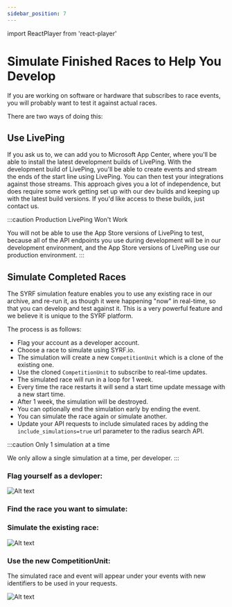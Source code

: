 ```yaml
---
sidebar_position: 7
---
```


import ReactPlayer from 'react-player'


# Simulate Finished Races to Help You Develop

If you are working on software or hardware that subscribes to race events, you will probably want to test it against actual races.

There are two ways of doing this:

## Use LivePing
If you ask us to, we can add you to Microsoft App Center, where you'll be able to install the latest development builds of LivePing.
With the development build of LivePing, you'll be able to create events and stream the ends of the start line using LivePing.
You can then test your integrations against those streams. This approach gives you a lot of independence, but does require
some work getting set up with our dev builds and keeping up with the latest build versions. If you'd like access to these
builds, just contact us.

:::caution Production LivePing Won't Work

You will not be able to use the App Store versions of LivePing to test, because all of the API endpoints you use during development will be
in our development environment, and the App Store versions of LivePing use our production environment.
:::


## Simulate Completed Races
The SYRF simulation feature enables you to use any existing race in our archive, and re-run it, as though it were happening "now" in
real-time, so that you can develop and test against it. This is a very powerful feature and we believe it is unique to the SYRF platform.

The process is as follows:

* Flag your account as a developer account.
* Choose a race to simulate using SYRF.io.
* The simulation will create a new `CompetitionUnit` which is a clone of the existing one.
* Use the cloned `CompetitionUnit` to subscribe to real-time updates.
* The simulated race will run in a loop for 1 week.
* Every time the race restarts it will send a start time update message with a new start time. 
* After 1 week, the simulation will be destroyed.
* You can optionally end the simulation early by ending the event.
* You can simulate the race again or simulate another.
* Update your API requests to include simulated races by adding the `include_simulations=true` url parameter to the radius search API.


:::caution Only 1 simulation at a time

We only allow a single simulation at a time, per developer.
:::


### Flag yourself as a devloper:

![Alt text](/img/flag_developer.png)

### Find the race you want to simulate:
<ReactPlayer playing controls url='https://www.youtube.com/embed/u4mYMXGp8ZU' playing={false} />

### Simulate the existing race:

![Alt text](/img/simulate_race.png)

### Use the new CompetitionUnit:

The simulated race and event will appear under your events with new identifiers to be used in your requests.

![Alt text](/img/simulate_my_events.png)
